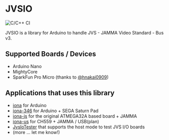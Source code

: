# JVSIO

![C/C++ CI](https://github.com/toyoshim/chlib/actions/workflows/c-cpp.yml/badge.svg)

JVSIO is a library for Arduino to handle JVS - JAMMA Video Standard - Bus v3.

## Supported Boards / Devices
 - Arduino Nano
 - MightyCore
 - SparkFun Pro Micro (thanks to [@hnakai0909](https://github.com/hnakai0909))

## Applications that uses this library

 - [iona](https://github.com/toyoshim/iona) for Arduino
 - [iona-346](https://github.com/toyoshim/iona-346) for Arduino + SEGA Saturn Pad
 - [iona-js](https://github.com/toyoshim/iona-js) for the original ATMEGA32A based board + JAMMA
 - [iona-us](https://github.com/toyoshim/iona-us) for CH559 + JAMMA / USB(plan)
 - [JvsIoTester](https://github.com/toyoshim/JvsIoTester) that supports the host mode to test JVS I/O boards
 - (more ... let me know!)
